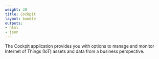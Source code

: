 ```yaml
---
weight: 30
title: Cockpit
layout: bundle
outputs:
- html
- json
---
```


The Cockpit application provides you with options to manage and monitor  Internet of Things (IoT) assets and data from a business perspective.
